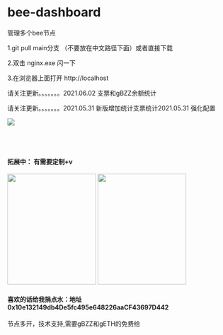 # bee-dashboard
管理多个bee节点


1.git pull main分支  （不要放在中文路径下面）或者直接下载

2.双击 nginx.exe 闪一下

3.在浏览器上面打开 http://localhost

请关注更新。。。。。。。2021.06.02 支票和gBZZ余额统计


请关注更新。。。。。。。2021.05.31
新版增加统计支票统计2021.05.31
强化配置

![](https://www.hualigs.cn/image/60b43e0e1c5f3.jpg)
<br/>
<br/>
<br/>
<br/>
	
#### 拓展中： 有需要定制+v
<img src="https://www.hualigs.cn/image/60b3094248817.jpg" width="200" height="250"/>
<img src="https://www.hualigs.cn/image/60b4cb78c76d0.jpg" width="200" height="250"/>
<br/>

#### 喜欢的话给我捐点水：地址 0x10e132149db4De5fc495e648226aaCF43697D442


节点多开，技术支持,需要gBZZ和gETH的免费给
